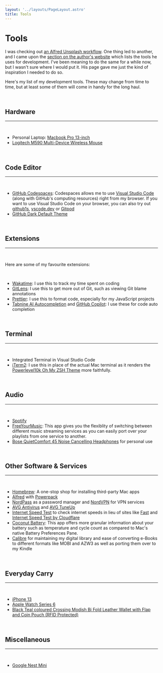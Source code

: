 ```yaml
---
layout: '../layouts/PageLayout.astro'
title: Tools
---
```


<h1 class="font-bold text-3xl text-center mb-4"> Tools </h1>

<main class="container mt-8 ml-32">

I was checking out <a href="https://www.alfredworkflows.store/workflows/unsplash">an Alfred Unsplash workflow</a>. One thing led to another, and I came upon the <a href="https://www.adamdehaven.com/uses/">section on the author's website</a> which lists the tools he uses for development. I've been meaning to do the same for a while now, but I wasn't sure where I would put it. His page gave me just the kind of inspiration I needed to do so.

Here's my list of my development tools. These may change from time to time, but at least some of them will come in handy for the long haul.

<br>

<h2 class="font-bold text-2xl text-left mb-4">Hardware</h2>

---

<br>

<ul class="ml-10"style="list-style: disc;">
<li>Personal Laptop: <a href="https://www.apple.com/sg/macbook-pro-13/">Macbook Pro 13-inch</a>
<li><a href="https://www.logitech.com/en-sg/products/mice/m590-silent-wireless-mouse.910-005204.html">Logitech M590 Multi-Device Wireless Mouse</a>
</ul>

<br>

<h2 class="font-bold text-2xl text-left  mb-4"> Code Editor </h2>

---

<br>

<ul class="ml-10"style="list-style: disc;">
<li><a href="https://github.com/features/codespaces">GitHub Codespaces</a>: Codespaces allows me to use <a href="https://code.visualstudio.com/">Visual Studio Code</a> (along with GitHub's computing resources) right from my browser. If you want to use Visual Studio Code on your browser, you can also try out <a href="https://github.com/conwnet/github1s">github1s</a>, <a href="https://vscode.dev/">vscode.dev</a> or <a href="https://www.gitpod.io/">Gitpod</a>
    <li><a href="https://marketplace.visualstudio.com/items?itemName=GitHub.github-vscode-theme">GitHub Dark Default Theme</a>
</ul>

<br>

<h2 class="font-bold text-2xl text-left  mb-4"> Extensions </h2>

---

<br>

<p class="text-left"> Here are some of my favourite extensions: </p>

<br>

<ul class="ml-10"style="list-style: disc;">
        <li><a href="https://wakatime.com/">Wakatime</a>: I use this to track my time spent on coding
        <li><a href="https://www.gitkraken.com/gitlens">GitLens</a>: I use this to get more out of Git, such as viewing Git blame annotations
        <li><a href="https://prettier.io/docs/en/editors.html">Prettier</a>: I use this to format code, especially for my JavaScript projects
        <li><a href="https://www.tabnine.com/install/vscode">Tabnine AI Autocompletion</a> and <a href="https://copilot.github.com/">GitHub Copilot</a>: I use these for code auto completion
</ul>

<br>

<h2 class="font-bold text-2xl text-left mb-4"> Terminal </h2>

---

<br>

<ul class="ml-10"style="list-style: disc;">
<li>Integrated Terminal in Visual Studio Code
<li><a href="https://www.iterm2.com/">iTerm2</a>: I use this in place of the actual Mac terminal as it renders the <a href="https://github.com/romkatv/powerlevel10k">Powerlevel10k Oh My ZSH Theme</a> more faithfully.
</ul>

<br>

<h2 class="font-bold text-2xl text-left mb-4"> Audio </h2>

---

<br>

<ul class="ml-10"style="list-style: disc;">
<li><a href="https://www.spotify.com">Spotify</a>
<li><a href="https://freeyourmusic.com/">FreeYourMusic</a>: This app gives you the flexiblity of switching between different music streaming services as you can easily port over your playlists from one service to another.
<li><a href="https://www.bose.com/en_us/products/headphones/noise_cancelling_headphones/quietcomfort-headphones-45.html#v=qc45_black">Bose QuietComfort 45 Noise Cancelling Headphones</a> for personal use
</ul>

<br />

<h2 class="font-bold text-2xl text-left mb-4"> Other Software & Services </h2>

---

<br>

<ul class="ml-10"style="list-style: disc;">
<li><a href="https://brew.sh">Homebrew</a>: A one-stop shop for installing third-party Mac apps
<li><a href="https://www.alfredapp.com/">Alfred</a> with <a href="https://www.alfredapp.com/shop/">Powerpack</a>
<li><a href="https://nordpass.com/">NordPass</a> as a password manager and <a href="https://nordvpn.com/">NordVPN</a> for VPN services
<li><a href="https://www.avg.com/en-us/free-antivirus-download#mac">AVG Antivirus</a> and <a href="https://www.avg.com/en-us/avg-pctuneup#mac">AVG TuneUp</a>
<li><a href="https://appyogi.com/webapps/index.php?product_id=41&ref=appstore">Internet Speed Test</a> to check internet speeds in lieu of sites like <a href="https://fast.com/">Fast</a> and <a href="https://speed.cloudflare.com/">Internet Speed Test by Cloudflare</a>
<li><a href="https://www.coconut-flavour.com/coconutbattery/">Coconut Battery</a>: This app offers more granular information about your battery such as temperature and cycle count as compared to Mac's native Battery Preferences Pane.
<li><a href="https://calibre-ebook.com/">Calibre</a> for maintaining my digital library and ease of converting e-Books to different formats like MOBI and AZW3 as well as porting them over to my Kindle
</ul>

<br>

<h2 class="font-bold text-2xl text-left mb-4"> Everyday Carry </h2>

---

<br>

<ul class="ml-10"style="list-style: disc;">
<li><a href="https://www.apple.com/shop/buy-iphone/iphone-13">iPhone 13</a>
<li><a href="https://www.apple.com/lae/apple-watch-series-6/">Apple Watch Series 6</a>
<li><a href="https://thewalletshop.com/product/crossing-modish-bi-fold-leather-wallet-with-flap-and-coin-pouch-rfid-black-teal/">Black Teal coloured Crossing Modish Bi Fold Leather Wallet with Flap and Coin Pouch (RFID Protected)</a>
</ul>

<br>

<h2 class="font-bold text-2xl text-left mb-4"> Miscellaneous </h2>

---

<br>

<ul class="ml-10"style="list-style: disc;">
<li><a href="https://store.google.com/sg/product/google_nest_mini?pli=1&hl=en-GB">Google Nest Mini</a>
</ul>

</main>
<br> <br>
